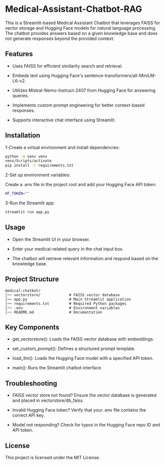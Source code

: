 # Medical-Assistant-Chatbot-RAG
This is a Streamlit-based Medical Assistant Chatbot that leverages FAISS for vector storage and Hugging Face models for natural language processing. The chatbot provides answers based on a given knowledge base and does not generate responses beyond the provided context.

## **Features**

- Uses FAISS for efficient similarity search and retrieval.

- Embeds text using Hugging Face's sentence-transformers/all-MiniLM-L6-v2.

- Utilizes Mistral-Nemo-Instruct-2407 from Hugging Face for answering queries.

- Implements custom prompt engineering for better context-based responses.

- Supports interactive chat interface using Streamlit.
## **Installation**
1-Create a virtual environment and install dependencies:
```sh
python -m venv venv
venv/Scripts/activate  
pip install -r requirements.txt
```
2-Set up environment variables:

Create a .env file in the project root and add your Hugging Face API token:
```sh
HF_TOKEN=""
```
3-Run the Streamlit app:
```sh
streamlit run app.py
```
## **Usage**

- Open the Streamlit UI in your browser.

- Enter your medical-related query in the chat input box.

- The chatbot will retrieve relevant information and respond based on the knowledge base.
## **Project Structure**
```"plaintext"
medical-chatbot/
│── vectorstore/             # FAISS vector database
│── app.py                   # Main Streamlit application
│── requirements.txt         # Required Python packages
│── .env                     # Environment variables 
│── README.md                # Documentation
```
## **Key Components**

- get_vectorstore(): Loads the FAISS vector database with embeddings.

- set_custom_prompt(): Defines a structured prompt template.

- load_llm(): Loads the Hugging Face model with a specified API token.

- main(): Runs the Streamlit chatbot interface.

## **Troubleshooting**

- FAISS vector store not found? Ensure the vector database is generated and placed in vectorstore/db_faiss.

- Invalid Hugging Face token? Verify that your .env file contains the correct API key.

- Model not responding? Check for typos in the Hugging Face repo ID and API token.

## **License**

This project is licensed under the MIT License.
